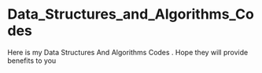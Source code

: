 # Data_Structures_and_Algorithms_Codes
Here is my Data Structures And Algorithms Codes . Hope they will provide benefits to you 
